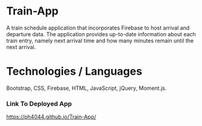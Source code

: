 # Train-App
A train schedule application that incorporates Firebase to host arrival and departure data.  The application provides up-to-date information about each train entry, namely next arrival time and how many minutes remain until the next arrival.

# Technologies / Languages
Bootstrap, CSS, Firebase, HTML, JavaScript, jQuery, Moment.js.

### Link To Deployed App
https://ph4044.github.io/Train-App/